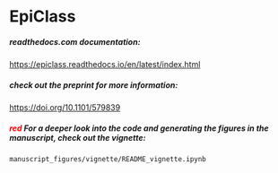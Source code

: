# EpiClass


##### readthedocs.com documentation:

https://epiclass.readthedocs.io/en/latest/index.html


##### check out the preprint for more information:

https://doi.org/10.1101/579839


##### <span style="color:red">red</span> For a deeper look into the code and generating the figures in the manuscript, check out the vignette:

```manuscript_figures/vignette/README_vignette.ipynb```
